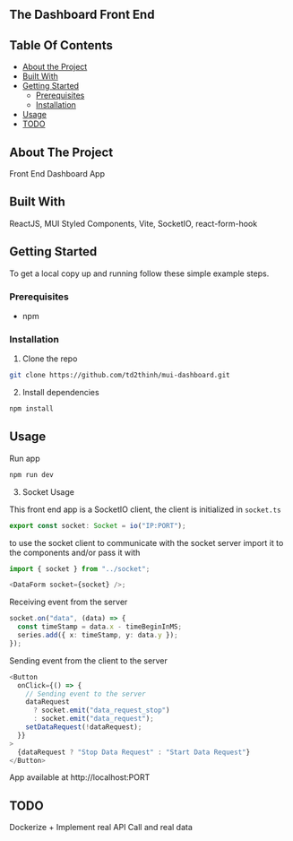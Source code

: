 ## The Dashboard Front End

## Table Of Contents

- [About the Project](#about-the-project)
- [Built With](#built-with)
- [Getting Started](#getting-started)
  - [Prerequisites](#prerequisites)
  - [Installation](#installation)
- [Usage](#usage)
- [TODO](#todo)

## About The Project

Front End Dashboard App

## Built With

ReactJS, MUI Styled Components, Vite, SocketIO, react-form-hook

## Getting Started

To get a local copy up and running follow these simple example steps.

### Prerequisites

- npm

### Installation

1. Clone the repo

```sh
git clone https://github.com/td2thinh/mui-dashboard.git
```

2. Install dependencies

```sh
npm install
```


## Usage

Run app

```sh
npm run dev
```


3. Socket Usage

This front end app is a SocketIO client, the client is initialized in `socket.ts`

```ts
export const socket: Socket = io("IP:PORT");
```

to use the socket client to communicate with the socket server import it to the components and/or pass it with

```ts
import { socket } from "../socket";

<DataForm socket={socket} />;
```

Receiving event from the server

```ts
socket.on("data", (data) => {
  const timeStamp = data.x - timeBeginInMS;
  series.add({ x: timeStamp, y: data.y });
});
```

Sending event from the client to the server

```ts
<Button
  onClick={() => {
    // Sending event to the server
    dataRequest
      ? socket.emit("data_request_stop")
      : socket.emit("data_request");
    setDataRequest(!dataRequest);
  }}
>
  {dataRequest ? "Stop Data Request" : "Start Data Request"}
</Button>
```

App available at http://localhost:PORT

## TODO

Dockerize + Implement real API Call and real data
